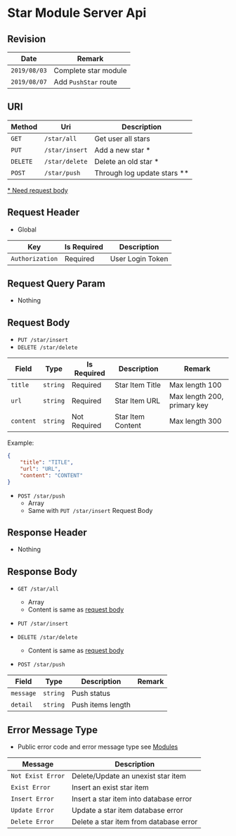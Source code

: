 # Star Module Server Api

## Revision

|Date|Remark|
|--|--|
|`2019/08/03`|Complete star module|
|`2019/08/07`|Add `PushStar` route|

## URI

|Method|Uri|Description|
|--|--|--|
|`GET`|`/star/all`|Get user all stars|
|`PUT`|`/star/insert`|Add a new star \*|
|`DELETE`|`/star/delete`|Delete an old star \*|
|`POST`|`/star/push`|Through log update stars \*\*|

[\* Need request body](https://github.com/Aoi-hosizora/Biji_BackEnd/blob/master/app/Modules/Star/readme.md#request-body)

## Request Header

+ Global

|Key|Is Required|Description|
|--|--|--|
|`Authorization`|Required|User Login Token|

## Request Query Param

+ Nothing

## Request Body

+ `PUT /star/insert`
+ `DELETE /star/delete`

|Field|Type|Is Required|Description|Remark|
|--|--|--|--|--|
|`title`|`string`|Required|Star Item Title|Max length 100|
|`url`|`string`|Required|Star Item URL|Max length 200, primary key|
|`content`|`string`|Not Required|Star Item Content|Max length 300|

Example:

```json
{
    "title": "TITLE",
    "url": "URL",
    "content": "CONTENT"
}
```

+ `POST /star/push`
    + Array
    + Same with `PUT /star/insert` Request Body

## Response Header

+ Nothing

## Response Body

+ `GET /star/all`
    + Array
    + Content is same as [request body](https://github.com/Aoi-hosizora/Biji_BackEnd/blob/master/app/Modules/Star/readme.md#request-body)

+ `PUT /star/insert`
+ `DELETE /star/delete`
    + Content is same as [request body](https://github.com/Aoi-hosizora/Biji_BackEnd/blob/master/app/Modules/Star/readme.md#request-body)

+ `POST /star/push`

|Field|Type|Description|Remark|
|--|--|--|--|
|`message`|`string`|Push status||
|`detail`|`string`|Push items length||

## Error Message Type

+ Public error code and error message type see [Modules](https://github.com/Aoi-hosizora/Biji_BackEnd/blob/master/app/Modules/readme.md)

|Message|Description|
|--|--|
|`Not Exist Error`|Delete/Update an unexist star item|
|`Exist Error`|Insert an exist star item|
|`Insert Error`|Insert a star item into database error|
|`Update Error`|Update a star item database error|
|`Delete Error`|Delete a star item from database error|